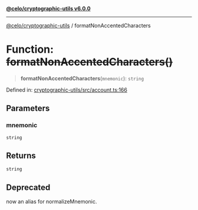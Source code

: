 [**@celo/cryptographic-utils v6.0.0**](../README.md)

***

[@celo/cryptographic-utils](../globals.md) / formatNonAccentedCharacters

# Function: ~~formatNonAccentedCharacters()~~

> **formatNonAccentedCharacters**(`mnemonic`): `string`

Defined in: [cryptographic-utils/src/account.ts:166](https://github.com/celo-org/developer-tooling/blob/master/packages/sdk/cryptographic-utils/src/account.ts#L166)

## Parameters

### mnemonic

`string`

## Returns

`string`

## Deprecated

now an alias for normalizeMnemonic.
